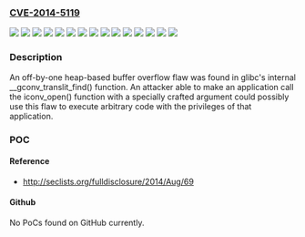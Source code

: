 ### [CVE-2014-5119](https://cve.mitre.org/cgi-bin/cvename.cgi?name=CVE-2014-5119)
![](https://img.shields.io/static/v1?label=Product&message=Red%20Hat%20Enterprise%20Linux%205&color=blue)
![](https://img.shields.io/static/v1?label=Product&message=Red%20Hat%20Enterprise%20Linux%205.6%20Long%20Life&color=blue)
![](https://img.shields.io/static/v1?label=Product&message=Red%20Hat%20Enterprise%20Linux%205.9%20Extended%20Update%20Support&color=blue)
![](https://img.shields.io/static/v1?label=Product&message=Red%20Hat%20Enterprise%20Linux%206&color=blue)
![](https://img.shields.io/static/v1?label=Product&message=Red%20Hat%20Enterprise%20Linux%206.2%20Advanced%20Update%20Support&color=blue)
![](https://img.shields.io/static/v1?label=Product&message=Red%20Hat%20Enterprise%20Linux%206.4%20Extended%20Update%20Support&color=blue)
![](https://img.shields.io/static/v1?label=Product&message=Red%20Hat%20Enterprise%20Linux%207&color=blue)
![](https://img.shields.io/static/v1?label=Version&message=!%200%3A2.12-1.107.el6_4.6%20&color=brighgreen)
![](https://img.shields.io/static/v1?label=Version&message=!%200%3A2.12-1.132.el6_5.4%20&color=brighgreen)
![](https://img.shields.io/static/v1?label=Version&message=!%200%3A2.12-1.47.el6_2.13%20&color=brighgreen)
![](https://img.shields.io/static/v1?label=Version&message=!%200%3A2.17-55.el7_0.1%20&color=brighgreen)
![](https://img.shields.io/static/v1?label=Version&message=!%200%3A2.5-107.el5_9.7%20&color=brighgreen)
![](https://img.shields.io/static/v1?label=Version&message=!%200%3A2.5-118.el5_10.3%20&color=brighgreen)
![](https://img.shields.io/static/v1?label=Version&message=!%200%3A2.5-58.el5_6.5%20&color=brighgreen)
![](https://img.shields.io/static/v1?label=Vulnerability&message=Heap-based%20Buffer%20Overflow&color=brighgreen)

### Description

An off-by-one heap-based buffer overflow flaw was found in glibc's internal __gconv_translit_find() function. An attacker able to make an application call the iconv_open() function with a specially crafted argument could possibly use this flaw to execute arbitrary code with the privileges of that application.

### POC

#### Reference
- http://seclists.org/fulldisclosure/2014/Aug/69

#### Github
No PoCs found on GitHub currently.

